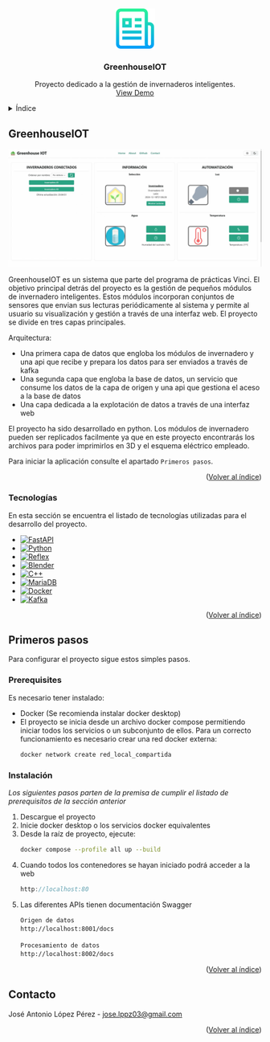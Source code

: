 
<a id="readme-top"></a>

<!-- PROJECT LOGO -->
<br />
<div align="center">
  <a>
    <img src="images/logo.png" alt="Logo" width="80" height="80">
  </a>

  <h3 align="center">GreenhouseIOT</h3>

  <p align="center">
    Proyecto dedicado a la gestión de invernaderos inteligentes.
    <br />
    <a href="https://youtu.be/kXLEq7E9CJQ">View Demo</a>
  </p>
</div>



<!-- TABLE OF CONTENTS -->
<details>
  <summary>Índice</summary>
  <ol>
    <li>
      <a href="#about-the-project">GreenhouseIOT</a>
      <ul>
        <li><a href="#built-with">Tecnologías</a></li>
      </ul>
    </li>
    <li>
      <a href="#getting-started">Primeros pasos</a>
      <ul>
        <li><a href="#prerequisites">Prerequisitos</a></li>
        <li><a href="#installation">Instalación</a></li>
      </ul>
    </li>
    <li><a href="#contact">Contacto</a></li>
  </ol>
</details>



<!-- ABOUT THE PROJECT -->
## GreenhouseIOT

[![Product Name Screen Shot][product-screenshot]]()

GreenhouseIOT es un sistema que parte del programa de prácticas Vinci.
El objetivo principal detrás del proyecto es la gestión de pequeños módulos de invernadero inteligentes. Estos módulos incorporan conjuntos de sensores que envian sus lecturas periódicamente al sistema y permite al usuario su visualización y gestión a través de una interfaz web. El proyecto se divide en tres capas principales.

Arquitectura:
* Una primera capa de datos que engloba los módulos de invernadero y una api que recibe y prepara los datos para ser enviados a través de kafka
* Una segunda capa que engloba la base de datos, un servicio que consume los datos de la capa de origen y una api que gestiona el aceso a la base de datos
* Una capa dedicada a la explotación de datos a través de una interfaz web

El proyecto ha sido desarrollado en python. Los módulos de invernadero pueden ser replicados facilmente ya que en este proyecto encontrarás los archivos para poder imprimirlos en 3D y el esquema eléctrico empleado.

Para iniciar la aplicación consulte el apartado `Primeros pasos`.

<p align="right">(<a href="#readme-top">Volver al índice</a>)</p>



### Tecnologías

En esta sección se encuentra el listado de tecnologías utilizadas para el desarrollo del proyecto.

* [![FastAPI](https://img.shields.io/badge/FastAPI-009485.svg?logo=fastapi&logoColor=white)](#)
* [![Python](https://img.shields.io/badge/Python-3776AB?logo=python&logoColor=fff)](#)
* [![Reflex](https://img.shields.io/badge/Reflex-37764B)](#)
* [![Blender](https://img.shields.io/badge/Blender-%23F5792A.svg?logo=blender&logoColor=white)](#)
* [![C++](https://img.shields.io/badge/C++-%2300599C.svg?logo=c%2B%2B&logoColor=white)](#)
* [![MariaDB](https://img.shields.io/badge/MariaDB-003545?logo=mariadb&logoColor=white)](#)
* [![Docker](https://img.shields.io/badge/Docker-2496ED?logo=docker&logoColor=fff)](#)
* [![Kafka](https://img.shields.io/badge/Kafka-000545)](#)

<p align="right">(<a href="#readme-top">Volver al índice</a>)</p>



<!-- GETTING STARTED -->
## Primeros pasos

Para configurar el proyecto sigue estos simples pasos.

### Prerequisites

Es necesario tener instalado:
* Docker (Se recomienda instalar docker desktop)
* El proyecto se inicia desde un archivo docker compose permitiendo iniciar todos los servicios o un subconjunto de ellos. Para un correcto funcionamiento es necesario crear una red docker externa:
  ```sh
  docker network create red_local_compartida
  ```

### Instalación

_Los siguientes pasos parten de la premisa de cumplir el listado de prerequisitos de la sección anterior_

1. Descargue el proyecto
2. Inicie docker desktop o los servicios docker equivalentes
3. Desde la raíz de proyecto, ejecute:
   ```sh
   docker compose --profile all up --build
   ```
4. Cuando todos los contenedores se hayan iniciado podrá acceder a la web
   ```js
   http://localhost:80
   ```
5. Las diferentes APIs tienen documentación Swagger
   ```sh
   Origen de datos
   http://localhost:8001/docs

   Procesamiento de datos
   http://localhost:8002/docs
   ```

<p align="right">(<a href="#readme-top">Volver al índice</a>)</p>



<!-- CONTACT -->
## Contacto

José Antonio López Pérez - jose.lppz03@gmail.com

<p align="right">(<a href="#readme-top">Volver al índice</a>)</p>



[product-screenshot]: images/screenshot.png
